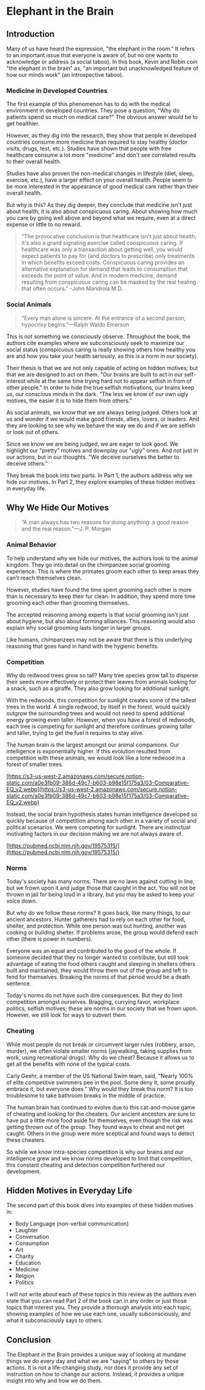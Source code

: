 # Elephant in the Brain

## Introduction

Many of us have heard the expression, "the elephant in the room."  It
refers to an important issue that everyone is aware of, but no one wants
to acknowledge or address (a social taboo).  In this book, Kevin and
Robin coin "the elephant in the brain" as, "an important but
unacknowledged feature of how our minds work" (an introspective taboo).

### Medicine in Developed Countries

The first example of this phenomenon has to do with the medical
environment in developed countries.  They pose a question, "Why do
patients spend so much on medical care?"  The obvious answer would be to
get healthier.  

However, as they dig into the research, they show that people in
developed countries consume more medicine than required to stay healthy
(doctor visits, drugs, test, etc.).  Studies have shown that people with
free healthcare consume a lot more "medicine" and don't see correlated
results to their overall health.

Studies have also proven the non-medical changes in lifestyle (diet,
sleep, exercise, etc.), have a larger effect on your overall health.
People seem to be more interested in the appearance of good medical care
rather than their overall health.

But why is this?  As they dig deeper, they conclude that medicine isn't
just about health; it is also about conspicuous caring.  About showing
how much you care by going well above and beyond what we require, even
at a direct expense or little to no reward.

> "The provocative conclusion is that healthcare isn't just about
> health; it's also a grand signaling exercise called conspicuous
> caring. If healthcare was only a transaction about getting well, you
> would expect patients to pay for (and doctors to prescribe) only
> treatments in which benefits exceed costs. Conspicuous caring provides
> an alternative explanation for demand that leads to consumption that
> exceeds the point of value. And in modern medicine, demand resulting
> from conspicuous caring can be masked by the real healing that often
> occurs." -John Mandrola M.D.

### Social Animals

> “Every man alone is sincere. At the entrance of a second person,
> hypocrisy begins.”—Ralph Waldo Emerson

This is not something we consciously observe.  Throughout the book, the
authors cite examples where we subconsciously seek to maximize our
social status (conspicuous caring is really showing others how healthy
you are and how you take your health seriously, as this is a norm in our
society).  

Their thesis is that we are not only capable of acting on hidden
motives; but that we are designed to act on them.  "Our brains are built
to act in our self-interest while at the same time trying hard not to
appear selfish in from of other people."  In order to hide the true
selfish motivations, our brains keep us, our conscious minds in the
dark.  "The less we know of our own ugly motives, the easier it is to
hide them from others."

As social animals, we know that we are always being judged.  Others look
at us and wonder if we would make good friends, allies, lovers, or
leaders.  And they are looking to see why we behave the way we do and if
we are selfish or look out of others.

Since we know we are being judged, we are eager to look good.  We
highlight our "pretty" motives and downplay our "ugly" ones.  And not
just in our actions, but in our thoughts.  "We deceive ourselves the
better to deceive others."

They break the book into two parts.  In Part 1, the authors address why
we hide our motives.  In Part 2, they explore examples of these hidden
motives in everyday life.  

## Why We Hide Our Motives

> “A man always has two reasons for doing anything: a good reason and
> the real reason.”—J. P. Morgan

### Animal Behavior

To help understand why we hide our motives, the authors look to the
animal kingdom.  They go into detail on the chimpanzee social grooming
experience.  This is where the primates groom each other to keep areas
they can't reach themselves clean.

However, studies have found the time spent grooming each other is more
than is necessary to keep their fur clean.  In addition, they spend more
time grooming each other than grooming themselves.  

The accepted reasoning among experts is that social grooming isn't just
about hygiene, but also about forming alliances.  This reasoning would
also explain why social grooming lasts longer in larger groups.

Like humans, chimpanzees may not be aware that there is this underlying
reasoning that goes hand in hand with the hygienic benefits.  

### Competition

Why do redwood trees grow so tall?  Many tree species grow tall to
disperse their seeds more effectively or protect their leaves from
animals looking for a snack, such as a giraffe.  They also grow looking
for additional sunlight.  

With the redwoods, this competition for sunlight creates some of the
tallest trees in the world.  A single redwood, by itself in the forest,
would quickly outgrow the surrounding trees and would not need to spend
additional energy growing even taller.  However, when you have a forest
of redwoods, each tree is competing for sunlight and therefore continues
growing taller and taller, trying to get the fuel it requires to stay
alive.

The human brain is the largest amongst our animal companions.  Our
intelligence is exponentially higher.  If this evolution resulted from
competition with these animals, we would look like a lone redwood in a
forest of smaller trees.  

[https://s3-us-west-2.amazonaws.com/secure.notion-static.com/a0e3fb09-386d-49c7-b603-b98e15f175a3/03-Comparative-EQ_v2.webp](https://s3-us-west-2.amazonaws.com/secure.notion-static.com/a0e3fb09-386d-49c7-b603-b98e15f175a3/03-Comparative-EQ_v2.webp)

Instead, the social brain hypothesis states human intelligence developed
so quickly because of competition among each other in a variety of
social and political scenarios.  We were competing for sunlight.  There
are instinctual motivating factors in our decision making we are not
always aware of.

[https://pubmed.ncbi.nlm.nih.gov/19575315/](https://pubmed.ncbi.nlm.nih.gov/19575315/)

### Norms

Today's society has many norms.  There are no laws against cutting in
line, but we frown upon it and judge those that caught in the act.  You
will not be thrown in jail for being loud in a library, but you may be
asked to keep your voice down.  

But why do we follow these norms?  It goes back, like many things, to
our ancient ancestors.  Hunter gatherers had to rely on each other for
food, shelter, and protection.  While one person was out hunting,
another was cooking or building shelter.  If problems arose, the group
would defend each other (there is power in numbers).  

Everyone was an equal and contributed to the good of the whole.  If
someone decided that they no longer wanted to contribute, but still took
advantage of eating the food others caught and sleeping in shelters
others built and maintained, they would throw them out of the group and
left to fend for themselves.  Breaking the norms of that period would be
a death sentence.

Today's norms do not have such dire consequences.  But they do limit
competition amongst ourselves.  Bragging, currying favor, workplace
politics, selfish motives; these are norms in our society that we frown
upon.  However, we still look for ways to subvert them.

### Cheating

While most people do not break or circumvent larger rules (robbery,
arson, murder), we often violate smaller norms (jaywalking, taking
supplies from work, using recreational drugs).  Why do we cheat?
Because it allows us to get all the benefits with none of the typical
costs.

Carly Geehr, a member of the US National Swim team, said, "Nearly 100%
of elite competitive swimmers pee in the pool.  Some deny it, some
proudly embrace it, but everyone does."  Why would they break this norm?
It is too troublesome to take bathroom breaks in the middle of practice.

The human brain has continued to evolve due to this cat-and-mouse game
of cheating and looking for the cheaters.  Our ancient ancestors are
sure to have put a little more food aside for themselves, even though
the risk was getting thrown out of the group.  They found ways to cheat
and not get caught.  Others in the group were more sceptical and found
ways to detect these cheaters.  

So while we know intra-species competition is why our brains and our
intelligence grew and we know norms developed to limit that competition,
this constant cheating and detection competition furthered our
development.

## Hidden Motives in Everyday Life

The second part of this book dives into examples of these hidden motives
in:

- Body Language (non-verbal communication)
- Laughter
- Conversation
- Consumption
- Art
- Charity
- Education
- Medicine
- Relgion
- Politics

I will not write about each of these topics in this review as the
authors even state that you can read Part 2 of the book can in any order
or just those topics that interest you.  They provide a thorough
analysis into each topic, showing examples of how we use each one,
usually subconsciously, and what it subconsciously says to others.

## Conclusion

The Elephant in the Brain provides a unique way of looking at mundane
things we do every day and what we are "saying" to others by those
actions.  It is not a life-changing study, nor does it provide any set
of instruction on how to change our actions.  Instead, it provides a
unique insight into why and how we do them.
